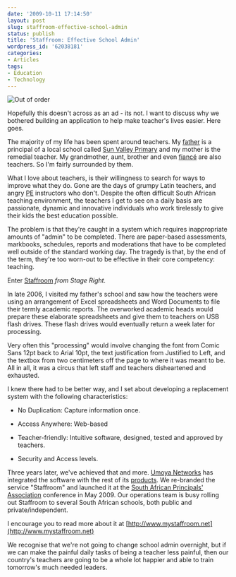```yaml
---
date: '2009-10-11 17:14:50'
layout: post
slug: staffroom-effective-school-admin
status: publish
title: 'Staffroom: Effective School Admin'
wordpress_id: '62038181'
categories:
- Articles
tags:
- Education
- Technology
---
```


![Out of order](http://timk.co.za/wp-content/uploads/2009/10/iStock_000006709008Small-300x198.jpg)


Hopefully this doesn't across as an ad - its not. I want to discuss why we bothered building an application to help make teacher's lives easier. Here goes.

The majority of my life has been spent around teachers. My [father](http://www.eduexcel.co.za) is a principal of a local school called [Sun Valley Primary](http://www.sunvalleyprimary.co.za) and my mother is the remedial teacher. My grandmother, aunt, brother and even [fiancé](http://www.twitter.com/amypistorius) are also teachers. So I'm fairly surrounded by them.

What I love about teachers, is their willingness to search for ways to improve what they do. Gone are the days of grumpy Latin teachers, and angry [PE](http://http://en.wikipedia.org/wiki/Physical_education) instructors who don't. Despite the often difficult South African teaching environment, the teachers I get to see on a daily basis are passionate, dynamic and innovative individuals who work tirelessly to give their kids the best education possible.

The problem is that they're caught in a system which requires inappropriate amounts of "admin" to be completed. There are paper-based assessments, markbooks, schedules, reports and moderations that have to be completed well outside of the standard working day. The tragedy is that, by the end of the term, they're too worn-out to be effective in their core competency: teaching.

Enter [Staffroom](http://www.mystaffroom.net) _from Stage Right._

In late 2006, I visited my father's school and saw how the teachers were using an arrangement of Excel spreadsheets and Word Documents to file their termly academic reports. The overworked academic heads would prepare these elaborate spreadsheets and give them to teachers on USB flash drives. These flash drives would eventually return a week later for processing.

Very often this "processing" would involve changing the font from Comic Sans 12pt back to Arial 10pt, the text justification from Justified to Left, and the textbox from two centimeters off the page to where it was meant to be. All in all, it was a circus that left staff and teachers disheartened and exhausted.

I knew there had to be better way, and I set about developing a replacement system with the following characteristics:



	
  * No Duplication: Capture information once.

	
  * Access Anywhere: Web-based

	
  * Teacher-friendly: Intuitive software, designed, tested and approved by teachers.

	
  * Security and Access levels.


Three years later, we've achieved that and more. [Umoya Networks](http://www.umoya.net) has integrated the software with the rest of its [products](http://www.umoya.net/site/software). We re-branded the service "Staffroom" and launched it at the [South African Principals' Association](http://www.sapaonline.co.za) conference in May 2009. Our operations team is busy rolling out Staffroom to several South African schools, both public and private/independent.

I encourage you to read more about it at [http://www.mystaffroom.net](http://www.mystaffroom.net)

We recognise that we're not going to change school admin overnight, but if we can make the painful daily tasks of being a teacher less painful, then our country's teachers are going to be a whole lot happier and able to train tomorrow's much needed leaders.
